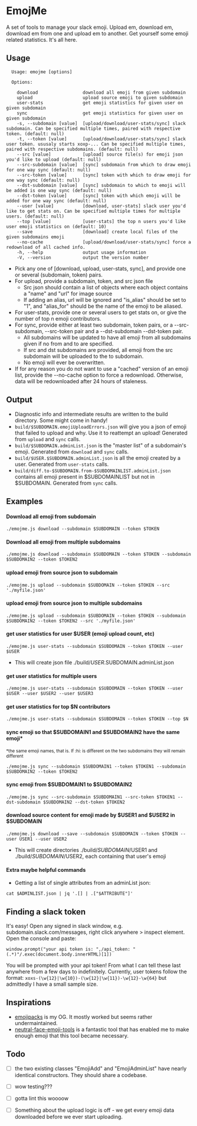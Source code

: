 # EmojMe

A set of tools to manage your slack emoji. Upload em, download em, download em from one and upload em to another. Get yourself some emoji related statistics. It's all here.

## Usage

```
  Usage: emojme [options]

  Options:

    download                 download all emoji from given subdomain
    upload                   upload source emoji to given subdomain
    user-stats               get emoji statistics for given user on given subdomain
    sync                     get emoji statistics for given user on given subdomain
    -s, --subdomain [value]  [upload/download/user-stats/sync] slack subdomain. Can be specified multiple times, paired with respective token. (default: null)
    -t, --token [value]      [upload/download/user-stats/sync] slack user token. ususaly starts xoxp-... Can be specified multiple times, paired with respective subdomains. (default: null)
    --src [value]            [upload] source file(s) for emoji json you'd like to upload (default: null)
    --src-subdomain [value]  [sync] subdomain from which to draw emoji for one way sync (default: null)
    --src-token [value]      [sync] token with which to draw emoji for one way sync (default: null)
    --dst-subdomain [value]  [sync] subdomain to which to emoji will be added is one way sync (default: null)
    --dst-token [value]      [sync] token with which emoji will be added for one way sync (default: null)
    --user [value]           [download, user-stats] slack user you'd like to get stats on. Can be specified multiple times for multiple users. (default: null)
    --top [value]            [user-stats] the top n users you'd like user emoji statistics on (default: 10)
    --save                   [download] create local files of the given subdomains emoji
    --no-cache               [upload/download/user-stats/sync] force a redownload of all cached info.
    -h, --help               output usage information
    -V, --version            output the version number
```

* Pick any one of [download, upload, user-stats, sync], and provide one or several (subdomain, token) pairs.
* For upload, provide a subdomain, token, and src json file
    * Src json should contain a list of objects where each object contains a "name" and "url" for image source
    * If adding an alias, url will be ignored and "is_alias" should be set to "1", and "alias_for" should be the name of the emoji to be aliased.
* For user-stats, provide one or several users to get stats on, or give the number of top n emoji contributors.
* For sync, provide either at least two subdomain, token pairs, or a --src-subdomain, --src-token pair and a --dst-subdomain --dst-token pair.
    * All subdomains will be updated to have all emoji from all subdomains given if no from and to are specified.
    * If src and dst subdomains are provided, all emoji from the src subdomain will be uploaded to the to subdomain.
    * No emoji will ever be overwritten.
* If for any reason you do not want to use a "cached" version of an emoji list, provide the --no-cache option to force a redownload. Otherwise, data will be redownloaded after 24 hours of staleness.

## Output

* Diagnostic info and intermediate results are written to the build directory. Some might come in handy!
* `build/$SUBDOMAIN.emojiUploadErrors.json` will give you a json of emoji that failed to upload and why. Use it to reattempt an upload! Generated from `upload` and `sync` calls.
* `build/$SUBDOMAIN.adminList.json` is the "master list" of a subdomain's emoji. Generated from `download` and `sync` calls.
* `build/$USER.$SUBDOMAIN.adminList.json` is all the emoji created by a user. Generated from `user-stats` calls.
* `build/diff.to-$SUBDOMAIN.from-$SUBDOMAINLIST.adminList.json` contains all emoji present in $SUBDOMAINLIST but not in $SUBDOMAIN. Generated from `sync` calls.

## Examples

#### Download all emoji from subdomain
```
./emojme.js download --subdomain $SUBDOMAIN --token $TOKEN
```

#### Download all emoji from multiple subdomains
```
./emojme.js download --subdomain $SUBDOMAIN --token $TOKEN --subdomain $SUBDOMAIN2 --token $TOKEN2
```

#### upload emoji from source json to subdomain
```
./emojme.js upload --subdomain $SUBDOMAIN --token $TOKEN --src './myfile.json'
```

#### upload emoji from source json to multiple subdomains
```
./emojme.js upload --subdomain $SUBDOMAIN --token $TOKEN --subdomain $SUBDOMAIN2 --token $TOKEN2 --src './myfile.json'
```

#### get user statistics for user $USER (emoji upload count, etc)
```
./emojme.js user-stats --subdomain $SUBDOMAIN --token $TOKEN --user $USER
```
* This will create json file ./build/$USER.$SUBDOMAIN.adminList.json

#### get user statistics for multiple users
```
./emojme.js user-stats --subdomain $SUBDOMAIN --token $TOKEN --user $USER --user $USER2 --user $USER3
```

#### get user statistics for top $N contributors
```
./emojme.js user-stats --subdomain $SUBDOMAIN --token $TOKEN --top $N
```

#### sync emoji so that $SUBDOMAIN1 and $SUBDOMAIN2 have the same emoji*
<sup>*the same emoji names, that is. If :hi: is different on the two subdomains they will remain different</sup>
```
./emojme.js sync --subdomain $SUBDOMAIN1 --token $TOKEN1 --subdomain $SUBDOMAIN2 --token $TOKEN2
```

#### sync emoji from $SUBDOMAIN1 to $SUBDOMAIN2
```
./emojme.js sync --src-subdomain $SUBDOMAIN1 --src-token $TOKEN1 --dst-subdomain $SUBDOMAIN2 --dst-token $TOKEN2
```

#### download source content for emoji made by $USER1 and $USER2 in $SUBDOMAIN
```
./emojme.js download --save --subdomain $SUBDOMAIN --token $TOKEN --user USER1 --user USER2
```
* This will create directories ./build/$SUBDOMAIN/$USER1 and ./build/$SUBDOMAIN/$USER2, each containing that user's emoji

#### Extra maybe helpful commands
* Getting a list of single attributes from an adminList json:
```
cat $ADMINLIST.json | jq '.[] | .["$ATTRIBUTE"]'
```

## Finding a slack token

It's easy! Open any signed in slack window, e.g. subdomain.slack.com/messages, right click anywhere > inspect element. Open the console and paste:
```
window.prompt("your api token is: ",/api_token: "(.*)"/.exec(document.body.innerHTML)[1])
```
You will be prompted with your api token! From what I can tell these last anywhere from a few days to indefinitely. Currently, user tokens follow the format:
`xoxs-(\w{12}|\w{10})-(\w{12}|\w{11})-\w{12}-\w{64}` but admittedly I have a small sample size.

## Inspirations
* [emojipacks](https://github.com/lambtron/emojipacks) is my OG. It mostly worked but seems rather undermaintained.
* [neutral-face-emoji-tools](https://github.com/Fauntleroy/neutral-face-emoji-tools) is a fantastic tool that has enabled me to make enough emoji that this tool became necessary.

## Todo

* [ ] the two existing classes "EmojiAdd" and "EmojiAdminList" have nearly identical constructors. They should share a codebase.
* [ ] wow testing???
* [ ] gotta lint this woooow
* [ ] Something about the upload logic is off - we get every emoji data downloaded before we ever start uploading.


